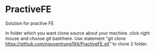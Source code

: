 # PractiveFE
Solution for practive FE

In folder which you want clone source about your machine.
click right mouse and choose git bashhere.
Use statement "git clone https://github.com/nguyentrung194/PractiveFE.git" to clone 2 folder.
